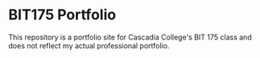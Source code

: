 # BIT175 Portfolio

This repository is a portfolio site for Cascadia College's BIT 175 class and does not reflect my actual professional portfolio.
